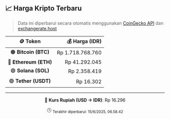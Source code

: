 

<!-- HARGA_KRIPTO -->
## 📈 Harga Kripto Terbaru

> Data ini diperbarui secara otomatis menggunakan [CoinGecko API](https://www.coingecko.com/) dan [exchangerate.host](https://exchangerate.host/)

<div align="center">

| 🪙 Token | 💰 Harga (IDR) |
|:------:|---------------:|
| 🟠 **Bitcoin (BTC)**   | Rp 1.718.768.760 |
| 🔵 **Ethereum (ETH)**  | Rp 41.292.045 |
| 🟣 **Solana (SOL)**    | Rp 2.358.419 |
| 🟢 **Tether (USDT)**   | Rp 16.302 |

---

💱 **Kurs Rupiah (USD → IDR)**: Rp 16.296

🕒 <sub>Terakhir diperbarui: 15/6/2025, 06.58.42</sub>

</div>
<!-- /HARGA_KRIPTO -->